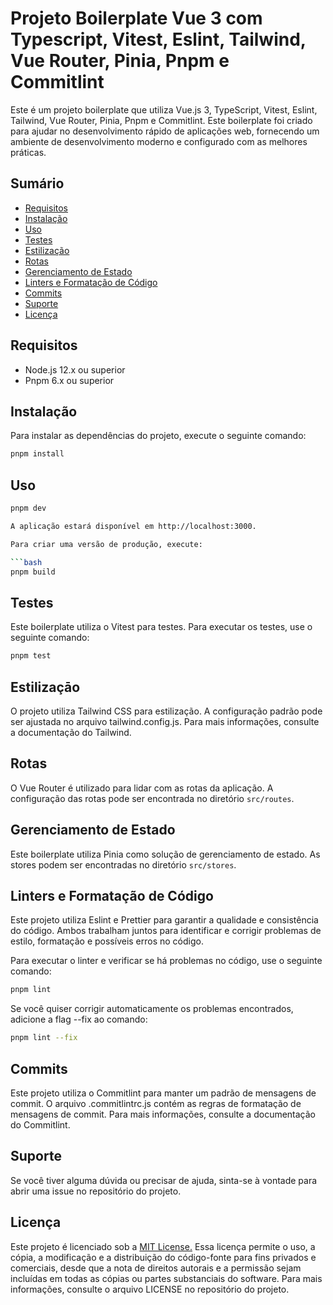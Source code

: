 # Projeto Boilerplate Vue 3 com Typescript, Vitest, Eslint, Tailwind, Vue Router, Pinia, Pnpm e Commitlint

Este é um projeto boilerplate que utiliza Vue.js 3, TypeScript, Vitest, Eslint, Tailwind, Vue Router, Pinia, Pnpm e Commitlint. Este boilerplate foi criado para ajudar no desenvolvimento rápido de aplicações web, fornecendo um ambiente de desenvolvimento moderno e configurado com as melhores práticas.

## Sumário

- [Requisitos](#requisitos)
- [Instalação](#instalação)
- [Uso](#uso)
- [Testes](#testes)
- [Estilização](#estilização)
- [Rotas](#rotas)
- [Gerenciamento de Estado](#gerenciamento-de-estado)
- [Linters e Formatação de Código](#linters-e-formatação-de-código)
- [Commits](#commits)
- [Suporte](#suporte)
- [Licença](#licença)

## Requisitos

- Node.js 12.x ou superior
- Pnpm 6.x ou superior

## Instalação

Para instalar as dependências do projeto, execute o seguinte comando:

```bash
pnpm install
```

## Uso

```bash
pnpm dev

A aplicação estará disponível em http://localhost:3000.

Para criar uma versão de produção, execute:

```bash
pnpm build
```

## Testes

Este boilerplate utiliza o Vitest para testes. Para executar os testes, use o seguinte comando:

```bash
pnpm test
````

## Estilizaçāo

O projeto utiliza Tailwind CSS para estilização. A configuração padrão pode ser ajustada no arquivo tailwind.config.js. Para mais informações, consulte a documentação do Tailwind.

## Rotas

O Vue Router é utilizado para lidar com as rotas da aplicação. A configuração das rotas pode ser encontrada no diretório ```src/routes```.

## Gerenciamento de Estado

Este boilerplate utiliza Pinia como solução de gerenciamento de estado. As stores podem ser encontradas no diretório ```src/stores```.

## Linters e Formatação de Código

Este projeto utiliza Eslint e Prettier para garantir a qualidade e consistência do código. Ambos trabalham juntos para identificar e corrigir problemas de estilo, formatação e possíveis erros no código.

Para executar o linter e verificar se há problemas no código, use o seguinte comando:

```bash
pnpm lint
````

Se você quiser corrigir automaticamente os problemas encontrados, adicione a flag --fix ao comando:

```bash
pnpm lint --fix
```


## Commits

Este projeto utiliza o Commitlint para manter um padrão de mensagens de commit. O arquivo .commitlintrc.js contém as regras de formatação de mensagens de commit. Para mais informações, consulte a documentação do Commitlint.

## Suporte

Se você tiver alguma dúvida ou precisar de ajuda, sinta-se à vontade para abrir uma issue no repositório do projeto.

## Licença

Este projeto é licenciado sob a [MIT License.](https://opensource.org/license/mit/) Essa licença permite o uso, a cópia, a modificação e a distribuição do código-fonte para fins privados e comerciais, desde que a nota de direitos autorais e a permissão sejam incluídas em todas as cópias ou partes substanciais do software. Para mais informações, consulte o arquivo LICENSE no repositório do projeto.
